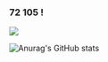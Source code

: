 ### 72 105 !

<a href="https://cs.yonsei.ac.kr/" target="_blank"><img src="https://img.shields.io/badge/Yonsei-2E2EFE?style=flat&logo=Yoast&logoColor=FFFFFF"/></a>

![Anurag's GitHub stats](https://github-readme-stats.vercel.app/api?username=parksungyongdev0101&show_icons=true&theme=swift)
<!--
**parksungyongdev0101/parksungyongdev0101** is a ✨ _special_ ✨ repository because its `README.md` (this file) appears on your GitHub profile.

Here are some ideas to get you started:

- 🔭 I’m currently working on ...
- 🌱 I’m currently learning ...
- 👯 I’m looking to collaborate on ...
- 🤔 I’m looking for help with ...
- 💬 Ask me about ...
- 📫 How to reach me: ...
- 😄 Pronouns: ...
- ⚡ Fun fact: ...
-->
